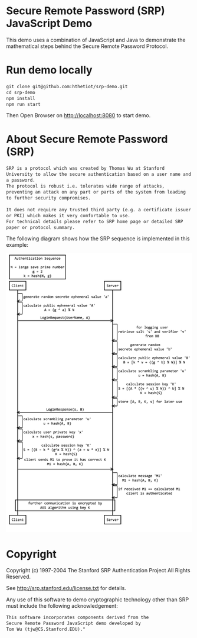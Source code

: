 # Secure Remote Password (SRP) JavaScript Demo

This demo uses a combination of JavaScript and Java to demonstrate the mathematical steps behind the Secure Remote Password Protocol.

# Run demo locally

```
git clone git@github.com:hthetiot/srp-demo.git
cd srp-demo
npm install
npm run start
```

Then Open Browser on [http://localhost:8080](http://localhost:8080) to start demo.

# About Secure Remote Password (SRP)

    SRP is a protocol which was created by Thomas Wu at Stanford University to allow the secure authentication based on a user name and a password.
    The protocol is robust i.e. tolerates wide range of attacks, preventing an attack on any part or parts of the system from leading to further security compromises.

    It does not require any trusted third party (e.g. a certificate issuer or PKI) which makes it very comfortable to use.
    For technical details please refer to SRP home page or detailed SRP paper or protocol summary.

The following diagram shows how the SRP sequence is implemented in this example:

![SRP Authentication Sequence](doc/SrpAuthenticationSequence.png "SRP Authentication Sequence")

# Copyright

Copyright (c) 1997-2004  The Stanford SRP Authentication Project
All Rights Reserved.

See http://srp.stanford.edu/license.txt for details.

 Any use of this software to demo cryptographic technology other
than SRP must include the following acknowledgement:

    This software incorporates components derived from the
    Secure Remote Password JavaScript demo developed by
    Tom Wu (tjw@CS.Stanford.EDU)."

